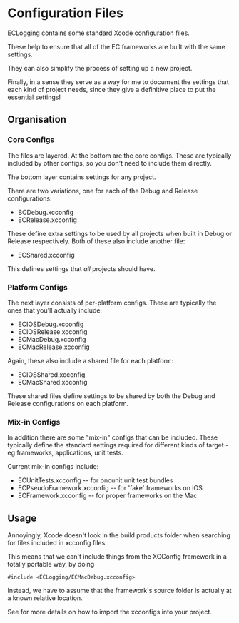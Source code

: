 Configuration Files
===================

ECLogging contains some standard Xcode configuration files.

These help to ensure that all of the EC frameworks are built with the same settings. 

They can also simplify the process of setting up a new project.

Finally, in a sense they serve as a way for me to document the settings that each kind of project needs, since they give a definitive place to put the essential settings!

Organisation
------------

### Core Configs

The files are layered. At the bottom are the core configs. These are typically included by other configs, so you don't need to include them directly.

The bottom layer contains settings for any project.

There are two variations, one for each of the Debug and Release configurations: 

- BCDebug.xcconfig
- ECRelease.xcconfig

These define extra settings to be used by all projects when built in Debug or Release respectively. Both of these also include another file:

- ECShared.xcconfig

This defines settings that _all_ projects should have.


### Platform Configs

The next layer consists of per-platform configs. These are typically the ones that you'll actually include:

- ECIOSDebug.xcconfig
- ECIOSRelease.xcconfig
- ECMacDebug.xcconfig
- ECMacRelease.xcconfig

Again, these also include a shared file for each platform:

- ECIOSShared.xcconfig
- ECMacShared.xcconfig

These shared files define settings to be shared by both the Debug and Release configurations on each platform.


### Mix-in Configs

In addition there are some "mix-in" configs that can be included. These typically define the standard settings required for different kinds of target - eg frameworks, applications, unit tests.

Current mix-in configs include:

- ECUnitTests.xcconfig -- for oncunit unit test bundles
- ECPseudoFramework.xcconfig -- for 'fake' frameworks on iOS
- ECFramework.xcconfig -- for proper frameworks on the Mac


Usage
-----

Annoyingly, Xcode doesn't look in the build products folder when searching for files included in xcconfig files.

This means that we can't include things from the XCConfig framework in a totally portable way, by doing

    #include <ECLogging/ECMacDebug.xcconfig>

Instead, we have to assume that the framework's source folder is actually at a known relative location.

See <ImportNote> for more details on how to import the xcconfigs into your project.

